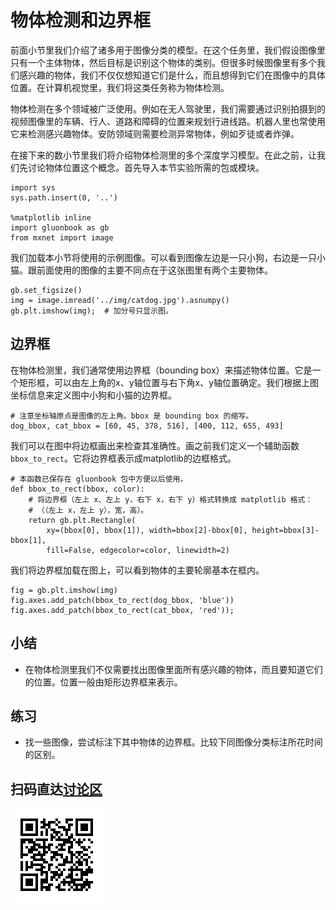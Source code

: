# 物体检测和边界框

前面小节里我们介绍了诸多用于图像分类的模型。在这个任务里，我们假设图像里只有一个主体物体，然后目标是识别这个物体的类别。但很多时候图像里有多个我们感兴趣的物体，我们不仅仅想知道它们是什么，而且想得到它们在图像中的具体位置。在计算机视觉里，我们将这类任务称为物体检测。

物体检测在多个领域被广泛使用。例如在无人驾驶里，我们需要通过识别拍摄到的视频图像里的车辆、行人、道路和障碍的位置来规划行进线路。机器人里也常使用它来检测感兴趣物体。安防领域则需要检测异常物体，例如歹徒或者炸弹。

在接下来的数小节里我们将介绍物体检测里的多个深度学习模型。在此之前，让我们先讨论物体位置这个概念。首先导入本节实验所需的包或模块。

```{.python .input  n=1}
import sys
sys.path.insert(0, '..')

%matplotlib inline
import gluonbook as gb
from mxnet import image
```

我们加载本小节将使用的示例图像。可以看到图像左边是一只小狗，右边是一只小猫。跟前面使用的图像的主要不同点在于这张图里有两个主要物体。

```{.python .input}
gb.set_figsize()
img = image.imread('../img/catdog.jpg').asnumpy()
gb.plt.imshow(img);  # 加分号只显示图。
```

## 边界框

在物体检测里，我们通常使用边界框（bounding box）来描述物体位置。它是一个矩形框，可以由左上角的x、y轴位置与右下角x、y轴位置确定。我们根据上图坐标信息来定义图中小狗和小猫的边界框。

```{.python .input  n=2}
# 注意坐标轴原点是图像的左上角。bbox 是 bounding box 的缩写。
dog_bbox, cat_bbox = [60, 45, 378, 516], [400, 112, 655, 493]
```

我们可以在图中将边框画出来检查其准确性。画之前我们定义一个辅助函数`bbox_to_rect`。它将边界框表示成matplotlib的边框格式。

```{.python .input  n=3}
# 本函数已保存在 gluonbook 包中方便以后使用。
def bbox_to_rect(bbox, color):
    # 将边界框（左上 x、左上 y，右下 x，右下 y）格式转换成 matplotlib 格式：
    # （（左上 x，左上 y），宽，高）。
    return gb.plt.Rectangle(
        xy=(bbox[0], bbox[1]), width=bbox[2]-bbox[0], height=bbox[3]-bbox[1],
        fill=False, edgecolor=color, linewidth=2)
```

我们将边界框加载在图上，可以看到物体的主要轮廓基本在框内。

```{.python .input}
fig = gb.plt.imshow(img)
fig.axes.add_patch(bbox_to_rect(dog_bbox, 'blue'))
fig.axes.add_patch(bbox_to_rect(cat_bbox, 'red'));
```

## 小结

* 在物体检测里我们不仅需要找出图像里面所有感兴趣的物体，而且要知道它们的位置。位置一般由矩形边界框来表示。

## 练习

* 找一些图像，尝试标注下其中物体的边界框。比较下同图像分类标注所花时间的区别。

## 扫码直达[讨论区](https://discuss.gluon.ai/t/topic/7023)

![](../img/qr_bounding-box.svg)
